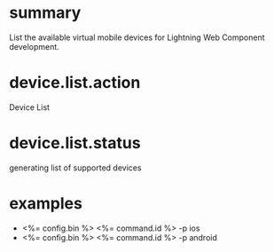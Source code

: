 # summary

List the available virtual mobile devices for Lightning Web Component development.

# device.list.action

Device List

# device.list.status

generating list of supported devices

# examples

- <%= config.bin %> <%= command.id %> -p ios
- <%= config.bin %> <%= command.id %> -p android
